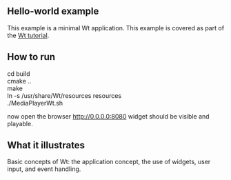 Hello-world example
-------------------

This example is a minimal Wt application. This example is covered as
part of the [Wt tutorial](https://www.webtoolkit.eu/widgets/media/).

How to run
----------
cd build     
cmake ..     
make   
ln -s /usr/share/Wt/resources resources     
./MediaPlayerWt.sh

now open the browser http://0.0.0.0:8080 widget should be visible and playable.


What it illustrates
-------------------

Basic concepts of Wt: the application concept, the use of widgets,
user input, and event handling.
